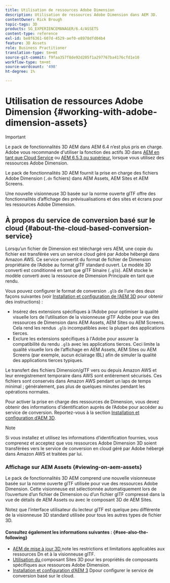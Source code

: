 ```yaml
---
title: Utilisation de ressources Adobe Dimension
description: Utilisation de ressources Adobe Dimension dans AEM 3D.
contentOwner: Rick Brough
topic-tags: 3D
products: SG_EXPERIENCEMANAGER/6.4/ASSETS
content-type: reference
exl-id: be8f6361-607d-4529-aef0-e8978dfd04b4
feature: 3D Assets
role: Business Practitioner
translation-type: tm+mt
source-git-commit: f9faa357f8de92d205f1a297767ba4176cfd1e10
workflow-type: tm+mt
source-wordcount: '498'
ht-degree: 1%

---
```


# Utilisation de ressources Adobe Dimension {#working-with-adobe-dimension-assets}

>[!IMPORTANT]
>
>Le pack de fonctionnalités 3D AEM dans AEM 6.4 n’est plus pris en charge. Adobe vous recommande d&#39;utiliser la fonction des actifs 3D dans [AEM en tant que Cloud Service](https://experienceleague.adobe.com/docs/experience-manager-cloud-service/assets/dynamicmedia/assets-3d.html#dynamicmedia) ou [AEM 6.5.3 ou supérieur.](https://experienceleague.adobe.com/docs/experience-manager-65/assets/dynamic/assets-3d.html#dynamic) lorsque vous utilisez des ressources Adobe Dimension.

Le pack de fonctionnalités 3D AEM fournit la prise en charge des fichiers Adobe Dimension (`.dn` fichiers) dans AEM Assets, AEM Sites et AEM Screens.

Une nouvelle visionneuse 3D basée sur la norme ouverte glTF offre des fonctionnalités d’affichage des prévisualisations et des sites et écrans pour les ressources Adobe Dimension.

## À propos du service de conversion basé sur le cloud {#about-the-cloud-based-conversion-service}

Lorsqu’un fichier de Dimension est téléchargé vers AEM, une copie du fichier est transférée vers un service cloud géré par Adobe hébergé dans Amazon AWS. Ce service convertit du format de fichier de Dimension propriétaire de l’Adobe au format glTF standard ouvert. Le modèle 3D converti est conditionné en tant que glTF binaire (`.glb`). AEM stocke le modèle converti avec la ressource de Dimension Principale en tant que rendu.

Vous pouvez configurer le format de conversion `.glb` de l’une des deux façons suivantes (voir [Installation et configuration de l’AEM 3D](install-config-3d.md) pour obtenir des instructions) :

* Insérez des extensions spécifiques à l’Adobe pour optimiser la qualité visuelle lors de l’utilisation de la visionneuse glTF Adobe pour vue des ressources de Dimension dans AEM Assets, AEM Sites ou AEM Screens. Cela rend les rendus `.glb` incompatibles avec la plupart des applications tierces.
* Exclure les extensions spécifiques à l&#39;Adobe pour assurer la compatibilité du rendu `.glb` avec les applications tierces. Ceci limite la qualité visuelle lors de l’affichage en AEM Assets, AEM Sites ou AEM Screens (par exemple, aucun éclairage IBL) afin de simuler la qualité des applications tierces typiques.

Le transfert des fichiers Dimension/glTF vers ou depuis Amazon AWS et leur enregistrement temporaire dans AWS sont entièrement sécurisés. Ces fichiers sont conservés dans Amazon AWS pendant un laps de temps minimal ; généralement, pas plus de quelques minutes pendant les opérations normales.

Pour activer la prise en charge des ressources de Dimension, vous devez obtenir des informations d’identification auprès de l’Adobe pour accéder au service de conversion. Reportez-vous à la section [Installation et configuration d’AEM 3D](install-config-3d.md).

>[!NOTE]
>
>Si vous installez et utilisez les informations d’identification fournies, vous comprenez et acceptez que vos ressources Adobe Dimension 3D soient transférées vers le service de conversion en cloud géré par Adobe hébergé dans Amazon AWS et traitées par lui.

### Affichage sur AEM Assets {#viewing-on-aem-assets}

Le pack de fonctionnalités 3D AEM comprend une nouvelle visionneuse basée sur la norme ouverte glTF utilisée pour vue des ressources Adobe Dimension. Cette visionneuse est sélectionnée automatiquement lors de l’ouverture d’un fichier de Dimension ou d’un fichier glTF compressé dans la vue de détails de AEM Assets ou avec le composant 3D de AEM Sites.

Notez que l’interface utilisateur du lecteur glTF est quelque peu différente de la visionneuse 3D standard utilisée pour tous les autres types de fichier 3D.

#### Consultez également les informations suivantes : {#see-also-the-following}

* [AEM de mise à jour 3D ](/help/release-notes/aem3d-release-notes.md) note les restrictions et limitations applicables aux ressources Dn et à la visionneuse glTF.
* [Utilisation du ](using-the-3d-sites-component.md) composant Sites 3D pour les propriétés de composants spécifiques aux ressources Adobe Dimension.
* [Installation et configuration d’AEM 3](install-config-3d.md) Dpour configurer le service de conversion basé sur le cloud.
